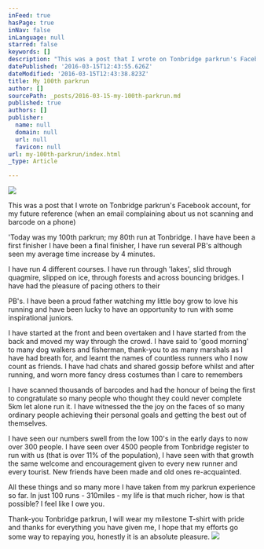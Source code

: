 ```yaml
---
inFeed: true
hasPage: true
inNav: false
inLanguage: null
starred: false
keywords: []
description: "This was a post that I wrote on Tonbridge parkrun's Facebook account, for my future reference (when an email complaining about us not scanning and barcode on a phone)\_"
datePublished: '2016-03-15T12:43:55.626Z'
dateModified: '2016-03-15T12:43:38.823Z'
title: My 100th parkrun
author: []
sourcePath: _posts/2016-03-15-my-100th-parkrun.md
published: true
authors: []
publisher:
  name: null
  domain: null
  url: null
  favicon: null
url: my-100th-parkrun/index.html
_type: Article

---
```

![](https://the-grid-user-content.s3-us-west-2.amazonaws.com/640a3420-cf24-4b58-892c-0f070fc6ce57.jpg)

This was a post that I wrote on Tonbridge parkrun's Facebook account, for my future reference (when an email complaining about us not scanning and barcode on a phone) 

'Today was my 100th parkrun; my 80th run at Tonbridge. I have have been a first finisher I have been a final finisher, I have run several PB's although seen my average time increase by 4 minutes.

I have run 4 different courses. I have run through 'lakes', slid through quagmire, slipped on ice, through forests and across bouncing bridges. I have had the pleasure of pacing others to their

PB's. I have been a proud father watching my little boy grow to love his running and have been lucky to have an opportunity to run with some inspirational juniors.

I have started at the front and been overtaken and I have started from the back and moved my way through the crowd. I have said to 'good morning' to many dog walkers and fisherman, thank-you to as many marshals as I have had breath for, and learnt the names of countless runners who I now count as friends. I have had chats and shared gossip before whilst and after running, and worn more fancy dress costumes than I care to remembers

I have scanned thousands of barcodes and had the honour of being the first to congratulate so many people who thought they could never complete 5km let alone run it. I have witnessed the the joy on the faces of so many ordinary people achieving their personal goals and getting the best out of themselves.

I have seen our numbers swell from the low 100's in the early days to now over 300 people. I have seen over 4500 people from Tonbridge register to run with us (that is over 11% of the population), I have seen with that growth the same welcome and encouragement given to every new runner and every tourist. New friends have been made and old ones re-acquainted.

All these things and so many more I have taken from my parkrun experience so far. In just 100 runs - 310miles - my life is that much richer, how is that possible? I feel like I owe you.

Thank-you Tonbridge parkrun, I will wear my milestone T-shirt with pride and thanks for everything you have given me, I hope that my efforts go some way to repaying you, honestly it is an absolute pleasure.
![](https://the-grid-user-content.s3-us-west-2.amazonaws.com/8fc5530f-6ca2-4551-9474-c3093c426bb3.jpg)